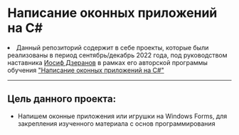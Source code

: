 <h1>Написание оконных приложений на C#</h1>
<p>
<li>Данный репозиторий содержит в себе проекты, которые были реализованы в период сентябрь/декабрь 2022 года, под руководством наставника <a href="https://github.com/JosefDzeranov"  target="_blank">Иосиф Дзеранов</a> в рамках его авторской программы обучения <a href="https://stepik.org/course/58658/info" target="_blank">"Написание оконных приложений на C#"</a> 
</p>
<hr>
<section>
<h2>Цель данного проекта:</h2>
<ul>
<li>Напишем оконные приложения или игрушки на Windows Forms, для закрепления изученного материала с основ программирования</li>
</ul>
</section>
